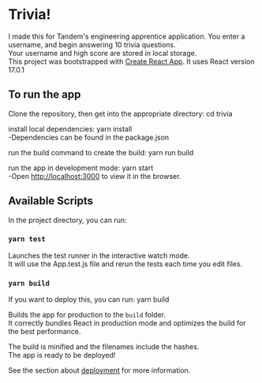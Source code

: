 # Trivia!
I made this for Tandem's engineering apprentice application. You enter a username, and begin answering 10 trivia questions. \
Your username and high score are stored in local storage. \
This project was bootstrapped with [Create React App](https://github.com/facebook/create-react-app). It uses React version 17.0.1

## To run the app
Clone the repository, then get into the appropriate directory: cd trivia

install local dependencies: yarn install \
  -Dependencies can be found in the package.json


run the build command to create the build: yarn run build

run the app in development mode: yarn start \
  -Open [http://localhost:3000](http://localhost:3000) to view it in the browser.


## Available Scripts

In the project directory, you can run:


### `yarn test`

Launches the test runner in the interactive watch mode.\
It will use the App.test.js file and rerun the tests each time you edit files.

### `yarn build`

If you want to deploy this, you can run: yarn build

Builds the app for production to the `build` folder.\
It correctly bundles React in production mode and optimizes the build for the best performance.

The build is minified and the filenames include the hashes.\
The app is ready to be deployed!

See the section about [deployment](https://facebook.github.io/create-react-app/docs/deployment) for more information.

